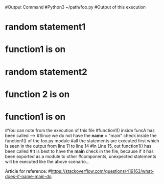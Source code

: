 #Output Command
#Python3 ~/path/foo.py
#Output of this execution
# random statement1
# function1 is on
# random statement2
# function 2 is on
# function1 is on

#You can note from the execution of this file 
#function1() inside funcA has been called --> 
#Since we do not have the __name__ = "main" check inside the function1() of the foo.py module
#all the statements are executed first which is seen in the output from line 11 to line 14
#In Line 15, out function1() has been called
#It is best to have the __main__ check in the file, because if it has been exported as a module to other 
#components, unexpected statements will be executed like the above scenario...

Article for reference:
#https://stackoverflow.com/questions/419163/what-does-if-name-main-do